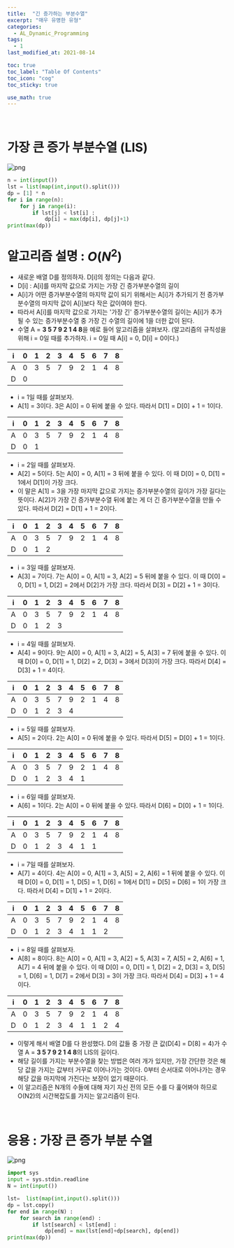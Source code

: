 ```yaml
---
title:  "긴 증가하는 부분수열"
excerpt: "매우 유명한 유형"
categories:
  - AL_Dynamic_Programming
tags:
  - 1
last_modified_at: 2021-08-14

toc: true
toc_label: "Table Of Contents"
toc_icon: "cog"
toc_sticky: true

use_math: true
---
```


<br>

# 가장 큰 증가 부분수열 (LIS)

![png](/assets/images/Python/9.png)

```python
n = int(input())
lst = list(map(int,input().split()))
dp = [1] * n
for i in range(n):
    for j in range(i):
        if lst[j] < lst[i] :
            dp[i] = max(dp[i], dp[j]+1)
print(max(dp))
```

# 알고리즘 설명 : $O(N^2)$

- 새로운 배열 D를 정의하자. D[i]의 정의는 다음과 같다.
- D[i] : A[i]를 마지막 값으로 가지는 가장 긴 증가부분수열의 길이
- A[i]가 어떤 증가부분수열의 마지막 값이 되기 위해서는 A[i]가 추가되기 전 증가부분수열의 마지막 값이 A[i]보다 작은 값이여야 한다.
- 따라서 A[i]를 마지막 값으로 가지는 '가장 긴' 증가부분수열의 길이는 A[i]가 추가될 수 있는 증가부분수열 중 가장 긴 수열의 길이에 1을 더한 값이 된다.
- 수열 A = **3 5 7 9 2 1 4 8**을 예로 들어 알고리즘을 살펴보자.
  (알고리즘의 규칙성을 위해 i = 0일 때를 추가하자. i = 0일 때 A[i] = 0, D[i] = 0이다.)

| i    | 0    | 1    | 2    | 3    | 4    | 5    | 6    | 7    | 8    |
| ---- | ---- | ---- | ---- | ---- | ---- | ---- | ---- | ---- | ---- |
| A    | 0    | 3    | 5    | 7    | 9    | 2    | 1    | 4    | 8    |
| D    | 0    |      |      |      |      |      |      |      |      |

- i = 1일 때를 살펴보자.
- A[1] = 3이다. 3은 A[0] = 0 뒤에 붙을 수 있다. 따라서 D[1] = D[0] + 1 = 1이다.

| i    | 0    | 1    | 2    | 3    | 4    | 5    | 6    | 7    | 8    |
| ---- | ---- | ---- | ---- | ---- | ---- | ---- | ---- | ---- | ---- |
| A    | 0    | 3    | 5    | 7    | 9    | 2    | 1    | 4    | 8    |
| D    | 0    | 1    |      |      |      |      |      |      |      |

- i = 2일 때를 살펴보자.
- A[2] = 5이다. 5는 A[0] = 0, A[1] = 3 뒤에 붙을 수 있다. 이 때 D[0] = 0, D[1] = 1에서 D[1]이 가장 크다. 
- 이 말은 A[1] = 3을 가장 마지막 값으로 가지는 증가부분수열의 길이가 가장 길다는 뜻이다. A[2]가 가장 긴 증가부분수열 뒤에 붙는 게 더 긴 증가부분수열을 만들 수 있다. 따라서 D[2] = D[1] + 1 = 2이다.

| i    | 0    | 1    | 2    | 3    | 4    | 5    | 6    | 7    | 8    |
| ---- | ---- | ---- | ---- | ---- | ---- | ---- | ---- | ---- | ---- |
| A    | 0    | 3    | 5    | 7    | 9    | 2    | 1    | 4    | 8    |
| D    | 0    | 1    | 2    |      |      |      |      |      |      |

- i = 3일 때를 살펴보자.
- A[3] = 7이다. 7는 A[0] = 0, A[1] = 3, A[2] = 5 뒤에 붙을 수 있다. 이 때 D[0] = 0, D[1] = 1, D[2] = 2에서 D[2]가 가장 크다. 따라서 D[3] = D[2] + 1 = 3이다.

| i    | 0    | 1    | 2    | 3    | 4    | 5    | 6    | 7    | 8    |
| ---- | ---- | ---- | ---- | ---- | ---- | ---- | ---- | ---- | ---- |
| A    | 0    | 3    | 5    | 7    | 9    | 2    | 1    | 4    | 8    |
| D    | 0    | 1    | 2    | 3    |      |      |      |      |      |

- i = 4일 때를 살펴보자.
- A[4] = 9이다. 9는 A[0] = 0, A[1] = 3, A[2] = 5, A[3] = 7 뒤에 붙을 수 있다. 이 때 D[0] = 0, D[1] = 1, D[2] = 2, D[3] = 3에서 D[3]이 가장 크다. 따라서 D[4] = D[3] + 1 = 4이다.

| i    | 0    | 1    | 2    | 3    | 4    | 5    | 6    | 7    | 8    |
| ---- | ---- | ---- | ---- | ---- | ---- | ---- | ---- | ---- | ---- |
| A    | 0    | 3    | 5    | 7    | 9    | 2    | 1    | 4    | 8    |
| D    | 0    | 1    | 2    | 3    | 4    |      |      |      |      |

- i = 5일 때를 살펴보자.
- A[5] = 2이다. 2는 A[0] = 0 뒤에 붙을 수 있다. 따라서 D[5] = D[0] + 1 = 1이다.

| i    | 0    | 1    | 2    | 3    | 4    | 5    | 6    | 7    | 8    |
| ---- | ---- | ---- | ---- | ---- | ---- | ---- | ---- | ---- | ---- |
| A    | 0    | 3    | 5    | 7    | 9    | 2    | 1    | 4    | 8    |
| D    | 0    | 1    | 2    | 3    | 4    | 1    |      |      |      |

- i = 6일 때를 살펴보자.
- A[6] = 1이다. 2는 A[0] = 0 뒤에 붙을 수 있다. 따라서 D[6] = D[0] + 1 = 1이다.

| i    | 0    | 1    | 2    | 3    | 4    | 5    | 6    | 7    | 8    |
| ---- | ---- | ---- | ---- | ---- | ---- | ---- | ---- | ---- | ---- |
| A    | 0    | 3    | 5    | 7    | 9    | 2    | 1    | 4    | 8    |
| D    | 0    | 1    | 2    | 3    | 4    | 1    | 1    |      |      |

- i = 7일 때를 살펴보자.
- A[7] = 4이다. 4는 A[0] = 0, A[1] = 3, A[5] = 2, A[6] = 1 뒤에 붙을 수 있다. 이 때 D[0] = 0, D[1] = 1, D[5] = 1, D[6] = 1에서 D[1] = D[5] = D[6] = 1이 가장 크다. 따라서 D[4] = D[1] + 1 = 2이다.

| i    | 0    | 1    | 2    | 3    | 4    | 5    | 6    | 7    | 8    |
| ---- | ---- | ---- | ---- | ---- | ---- | ---- | ---- | ---- | ---- |
| A    | 0    | 3    | 5    | 7    | 9    | 2    | 1    | 4    | 8    |
| D    | 0    | 1    | 2    | 3    | 4    | 1    | 1    | 2    |      |

- i = 8일 때를 살펴보자.
- A[8] = 8이다. 8는 A[0] = 0, A[1] = 3, A[2] = 5, A[3] = 7, A[5] = 2, A[6] = 1, A[7] = 4 뒤에 붙을 수 있다. 이 때 D[0] = 0, D[1] = 1, D[2] = 2, D[3] = 3, D[5] = 1, D[6] = 1, D[7] = 2에서 D[3] = 3이 가장 크다. 따라서 D[4] = D[3] + 1 = 4이다.

| i    | 0    | 1    | 2    | 3    | 4    | 5    | 6    | 7    | 8    |
| ---- | ---- | ---- | ---- | ---- | ---- | ---- | ---- | ---- | ---- |
| A    | 0    | 3    | 5    | 7    | 9    | 2    | 1    | 4    | 8    |
| D    | 0    | 1    | 2    | 3    | 4    | 1    | 1    | 2    | 4    |

- 이렇게 해서 배열 D를 다 완성했다. D의 값들 중 가장 큰 값(D[4] = D[8] = 4)가 수열 A = **3 5 7 9 2 1 4 8**의 LIS의 길이다.
- 해당 길이를 가지는 부분수열을 찾는 방법은 여러 개가 있지만, 가장 간단한 것은 해당 값을 가지는 값부터 거꾸로 이어나가는 것이다. 0부터 순서대로 이어나가는 경우 해당 값을 마지막에 가진다는 보장이 없기 때문이다.
- 이 알고리즘은 N개의 수들에 대해 자기 자신 전의 모든 수를 다 훑어봐야 하므로 O(N2)의 시간복잡도를 가지는 알고리즘이 된다.

<br>

#  응용 : 가장 큰 증가 부분 수열

![png](/assets/images/Python/10.png)

```python
import sys
input = sys.stdin.readline
N = int(input())

lst=  list(map(int,input().split()))
dp = lst.copy()
for end in range(N) :
    for search in range(end) :
        if lst[search] < lst[end] :
            dp[end] = max(lst[end]+dp[search], dp[end])
print(max(dp))
```

